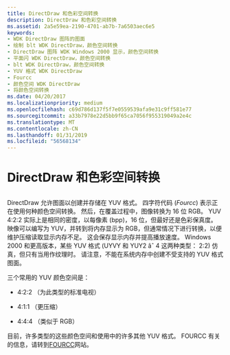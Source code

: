 ```yaml
---
title: DirectDraw 和色彩空间转换
description: DirectDraw 和色彩空间转换
ms.assetid: 2a5e59ea-2190-4701-ab7b-7a6503aec6e5
keywords:
- WDK DirectDraw 图阵的图面
- 绘制 blt WDK DirectDraw，颜色空间转换
- DirectDraw 图阵 WDK Windows 2000 显示，颜色空间转换
- 平面闪 WDK DirectDraw，颜色空间转换
- blt WDK DirectDraw，颜色空间转换
- YUV 格式 WDK DirectDraw
- Fourcc
- 颜色空间 WDK DirectDraw
- 将颜色空间转换
ms.date: 04/20/2017
ms.localizationpriority: medium
ms.openlocfilehash: c69d786d137f5f7e0559539afa9e31c9ff581e77
ms.sourcegitcommit: a33b7978e22d5bb9f65ca7056f955319049a2e4c
ms.translationtype: MT
ms.contentlocale: zh-CN
ms.lasthandoff: 01/31/2019
ms.locfileid: "56568134"
---
```

# <a name="directdraw-and-color-space-conversion"></a>DirectDraw 和色彩空间转换


## <span id="ddk_directdraw_and_color_space_conversion_gg"></span><span id="DDK_DIRECTDRAW_AND_COLOR_SPACE_CONVERSION_GG"></span>


DirectDraw 允许图面以创建并存储在 YUV 格式。 四字符代码 (*Fourcc*) 表示正在使用何种颜色空间转换。 然后，在覆盖过程中，图像转换为 16 位 RGB。 YUV 4:2:2 实际上是相同的密度，以每像素 (bpp)，16 位，但最好还是色彩保真度。 映像可以编写为 YUV，并转到将内存显示为 RGB，但通常情况下进行转换，以便维护压缩读取显示内存不足。 这会保存显示内存并提高播放速度。 Windows 2000 和更高版本，某些 YUV 格式 (UYVY 和 YUY2 âˆ 4 这两种类型： 2:2) 仿真，但只有当用作纹理时。 请注意，不能在系统内存中创建不受支持的 YUV 格式图面。

三个常用的 YUV 颜色空间是：

-   4:2:2 （为此类型的标准电视）

-   4:1:1 （更压缩）

-   4:4:4 （类似于 RGB）

目前，许多类型的这些颜色空间和使用中的许多其他 YUV 格式。 FOURCC 有关的信息，请转到[FOURCC](https://go.microsoft.com/fwlink/p/?linkid=8697)网站。

 

 





